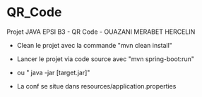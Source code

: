# QR_Code
Projet JAVA EPSI B3 - QR Code - OUAZANI MERABET HERCELIN

- Clean le projet avec la commande "mvn clean install"

- Lancer le projet via code source avec "mvn spring-boot:run"

- ou " java -jar [target.jar]"

- La conf se situe dans resources/application.properties